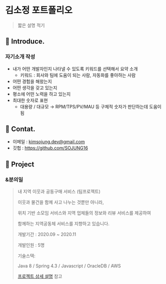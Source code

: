 # 김소정 포트폴리오
> 짧은 설명 적기    
   

   

## :pushpin: Introduce.

### 자기소개 작성

- 내가 어떤 개발자인지 나타낼 수 있도록 키워드를 선택해서 요약 소개
  - 키워드 : 회사와 팀에 도움이 되는 사람, 자동화를 좋아하는 사람
- 어떤 경험을 해왔는지
- 어떤 생각을 갖고 있는지
- 평소에 어떤 노력을 하고 있는지
- 최대한 숫자로 표현
  - 대용량 / 대규모 → RPM/TPS/PV/MAU 등 구체적 숫자가 판단하는데 도움이 됨

## :pushpin: Contat.

- 이메일 : kimsojung.dev@gmail.com
- 깃헙 :  https://github.com/SOJUNG16



## :pushpin: Project

### &분의일 

> 내 지역 이웃과 공동구매 서비스 (팀프로젝트) 
>
> 이웃과 물건을 함께 사고 나누는 것뿐만 아니라, 
>
> 위치 기반 소모임 서비스와 지역 업체들의 정보와 리뷰 서비스를 제공하여 
>
> 함께하는 지역공동체 서비스를 지향하고 있습니다.
>
> 개발기간  : 2020.09 ~ 2020.11
>
> 개발인원  : 5명
>
>  
>
> 기술스택:
>
> Java 8 / Spring 4.3 / Javascript / OracleDB / AWS 
>
>  
>
> [ 프로젝트 상세 설명](https://github.com/SOJUNG16/andOne) 참고
